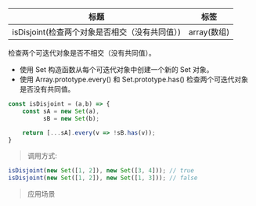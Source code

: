 |  标题   | 标签  |
|  ----  | ----  |
| isDisjoint(检查两个对象是否相交（没有共同值）) | array(数组) |

检查两个可迭代对象是否不相交（没有共同值）。

* 使用 Set 构造函数从每个可迭代对象中创建一个新的 Set 对象。
* 使用 Array.prototype.every() 和 Set.prototype.has() 检查两个可迭代对象是否没有共同值。

```js
const isDisjoint = (a,b) => {
    const sA = new Set(a),
          sB = new Set(b);

    return [...sA].every(v => !sB.has(v));
}
```

> 调用方式:

```js
isDisjoint(new Set([1, 2]), new Set([3, 4])); // true
isDisjoint(new Set([1, 2]), new Set([1, 3])); // false
```

> 应用场景

